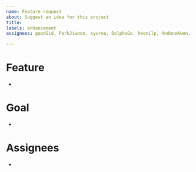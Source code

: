 ```yaml
---
name: Feature request
about: Suggest an idea for this project
title:  
labels: enhancement
assignees: goodGid, ParkJiwoon, syureu, DolphaGo, heonilp, AndoneKwon, bjh7013

---
```


# Feature
-

# Goal
-

# Assignees
-
